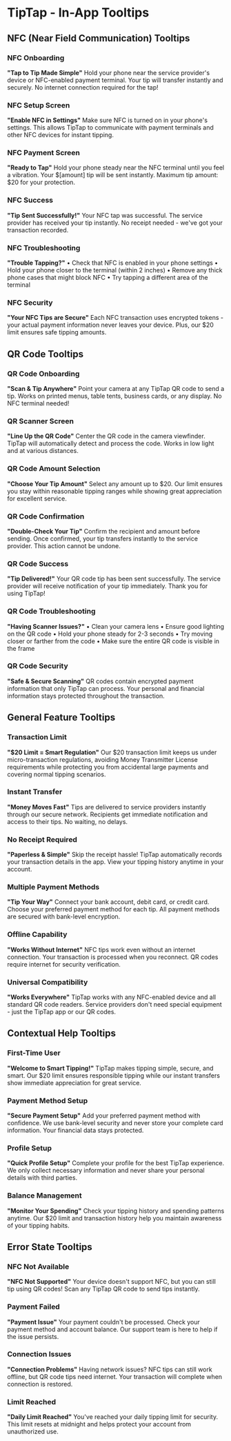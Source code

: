 # TipTap - In-App Tooltips

## NFC (Near Field Communication) Tooltips

### NFC Onboarding
**"Tap to Tip Made Simple"**
Hold your phone near the service provider's device or NFC-enabled payment terminal. Your tip will transfer instantly and securely. No internet connection required for the tap!

### NFC Setup Screen
**"Enable NFC in Settings"**
Make sure NFC is turned on in your phone's settings. This allows TipTap to communicate with payment terminals and other NFC devices for instant tipping.

### NFC Payment Screen
**"Ready to Tap"**
Hold your phone steady near the NFC terminal until you feel a vibration. Your $[amount] tip will be sent instantly. Maximum tip amount: $20 for your protection.

### NFC Success
**"Tip Sent Successfully!"**
Your NFC tap was successful. The service provider has received your tip instantly. No receipt needed - we've got your transaction recorded.

### NFC Troubleshooting
**"Trouble Tapping?"**
• Check that NFC is enabled in your phone settings
• Hold your phone closer to the terminal (within 2 inches)
• Remove any thick phone cases that might block NFC
• Try tapping a different area of the terminal

### NFC Security
**"Your NFC Tips are Secure"**
Each NFC transaction uses encrypted tokens - your actual payment information never leaves your device. Plus, our $20 limit ensures safe tipping amounts.

## QR Code Tooltips

### QR Code Onboarding
**"Scan & Tip Anywhere"**
Point your camera at any TipTap QR code to send a tip. Works on printed menus, table tents, business cards, or any display. No NFC terminal needed!

### QR Scanner Screen
**"Line Up the QR Code"**
Center the QR code in the camera viewfinder. TipTap will automatically detect and process the code. Works in low light and at various distances.

### QR Code Amount Selection
**"Choose Your Tip Amount"**
Select any amount up to $20. Our limit ensures you stay within reasonable tipping ranges while showing great appreciation for excellent service.

### QR Code Confirmation
**"Double-Check Your Tip"**
Confirm the recipient and amount before sending. Once confirmed, your tip transfers instantly to the service provider. This action cannot be undone.

### QR Code Success
**"Tip Delivered!"**
Your QR code tip has been sent successfully. The service provider will receive notification of your tip immediately. Thank you for using TipTap!

### QR Code Troubleshooting
**"Having Scanner Issues?"**
• Clean your camera lens
• Ensure good lighting on the QR code
• Hold your phone steady for 2-3 seconds
• Try moving closer or farther from the code
• Make sure the entire QR code is visible in the frame

### QR Code Security
**"Safe & Secure Scanning"**
QR codes contain encrypted payment information that only TipTap can process. Your personal and financial information stays protected throughout the transaction.

## General Feature Tooltips

### Transaction Limit
**"$20 Limit = Smart Regulation"**
Our $20 transaction limit keeps us under micro-transaction regulations, avoiding Money Transmitter License requirements while protecting you from accidental large payments and covering normal tipping scenarios.

### Instant Transfer
**"Money Moves Fast"**
Tips are delivered to service providers instantly through our secure network. Recipients get immediate notification and access to their tips. No waiting, no delays.

### No Receipt Required
**"Paperless & Simple"**
Skip the receipt hassle! TipTap automatically records your transaction details in the app. View your tipping history anytime in your account.

### Multiple Payment Methods
**"Tip Your Way"**
Connect your bank account, debit card, or credit card. Choose your preferred payment method for each tip. All payment methods are secured with bank-level encryption.

### Offline Capability
**"Works Without Internet"**
NFC tips work even without an internet connection. Your transaction is processed when you reconnect. QR codes require internet for security verification.

### Universal Compatibility
**"Works Everywhere"**
TipTap works with any NFC-enabled device and all standard QR code readers. Service providers don't need special equipment - just the TipTap app or our QR codes.

## Contextual Help Tooltips

### First-Time User
**"Welcome to Smart Tipping!"**
TipTap makes tipping simple, secure, and smart. Our $20 limit ensures responsible tipping while our instant transfers show immediate appreciation for great service.

### Payment Method Setup
**"Secure Payment Setup"**
Add your preferred payment method with confidence. We use bank-level security and never store your complete card information. Your financial data stays protected.

### Profile Setup
**"Quick Profile Setup"**
Complete your profile for the best TipTap experience. We only collect necessary information and never share your personal details with third parties.

### Balance Management
**"Monitor Your Spending"**
Check your tipping history and spending patterns anytime. Our $20 limit and transaction history help you maintain awareness of your tipping habits.

## Error State Tooltips

### NFC Not Available
**"NFC Not Supported"**
Your device doesn't support NFC, but you can still tip using QR codes! Scan any TipTap QR code to send tips instantly.

### Payment Failed
**"Payment Issue"**
Your payment couldn't be processed. Check your payment method and account balance. Our support team is here to help if the issue persists.

### Connection Issues
**"Connection Problems"**
Having network issues? NFC tips can still work offline, but QR code tips need internet. Your transaction will complete when connection is restored.

### Limit Reached
**"Daily Limit Reached"**
You've reached your daily tipping limit for security. This limit resets at midnight and helps protect your account from unauthorized use.
